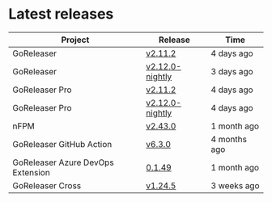 # Latest releases

| Project                           | Release                                                                                         | Time        |
| --------------------------------- | ----------------------------------------------------------------------------------------------- | ----------- |
| GoReleaser | [v2.11.2](https://github.com/goreleaser/goreleaser/releases/tag/v2.11.2) | 4 days ago |
| GoReleaser | [v2.12.0-nightly](https://github.com/goreleaser/goreleaser/releases/tag/nightly) | 3 days ago |
| GoReleaser Pro | [v2.11.2](https://github.com/goreleaser/goreleaser-pro/releases/tag/v2.11.2) | 4 days ago |
| GoReleaser Pro | [v2.12.0-nightly](https://github.com/goreleaser/goreleaser-pro/releases/tag/nightly) | 4 days ago |
| nFPM | [v2.43.0](https://github.com/goreleaser/nfpm/releases/tag/v2.43.0) | 1 month ago |
| GoReleaser GitHub Action | [v6.3.0](https://github.com/goreleaser/goreleaser-action/releases/tag/v6.3.0) | 4 months ago |
| GoReleaser Azure DevOps Extension | [0.1.49](https://github.com/goreleaser/goreleaser-azure-devops-extension/releases/tag/0.1.49) | 1 month ago |
| GoReleaser Cross | [v1.24.5](https://github.com/goreleaser/goreleaser-cross/releases/tag/v1.24.5) | 3 weeks ago |
